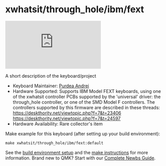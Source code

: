 # xwhatsit/through_hole/ibm/fext

![xwhatsit/through_hole/ibm/fext](https://deskthority.net/download/file.php?id=29306)

A short description of the keyboard/project

* Keyboard Maintainer: [Purdea Andrei](https://github.com/purdeaandrei)
* Hardware Supported: Supports IBM Model FEXT keyboards, using one of the xwhatsit controller PCBs supported by the 'universal' driver: the through_hole controller, or one of the SMD Model F controllers.
  The controllers supported by this firmware are described in these threads:
  https://deskthority.net/viewtopic.php?f=7&t=23406
  https://deskthority.net/viewtopic.php?f=7&t=24597
* Hardware Availability: Rare collector's item

Make example for this keyboard (after setting up your build environment):

    make xwhatsit/through_hole/ibm/fext:default

See the [build environment setup](https://docs.qmk.fm/#/getting_started_build_tools) and the [make instructions](https://docs.qmk.fm/#/getting_started_make_guide) for more information. Brand new to QMK? Start with our [Complete Newbs Guide](https://docs.qmk.fm/#/newbs).

